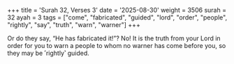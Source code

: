 +++
title = 'Surah 32, Verses 3'
date = '2025-08-30'
weight = 3506
surah = 32
ayah = 3
tags = ["come", "fabricated", "guided", "lord", "order", "people", "rightly", "say", "truth", "warn", "warner"]
+++

Or do they say, “He has fabricated it!”? No! It is the truth from your Lord in order for you to warn a people to whom no warner has come before you, so they may be ˹rightly˺ guided.